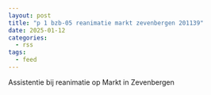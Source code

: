```yaml
---
layout: post
title: "p 1 bzb-05 reanimatie markt zevenbergen 201139"
date: 2025-01-12
categories: 
  - rss
tags: 
  - feed
---
```


Assistentie bij reanimatie op Markt in Zevenbergen
